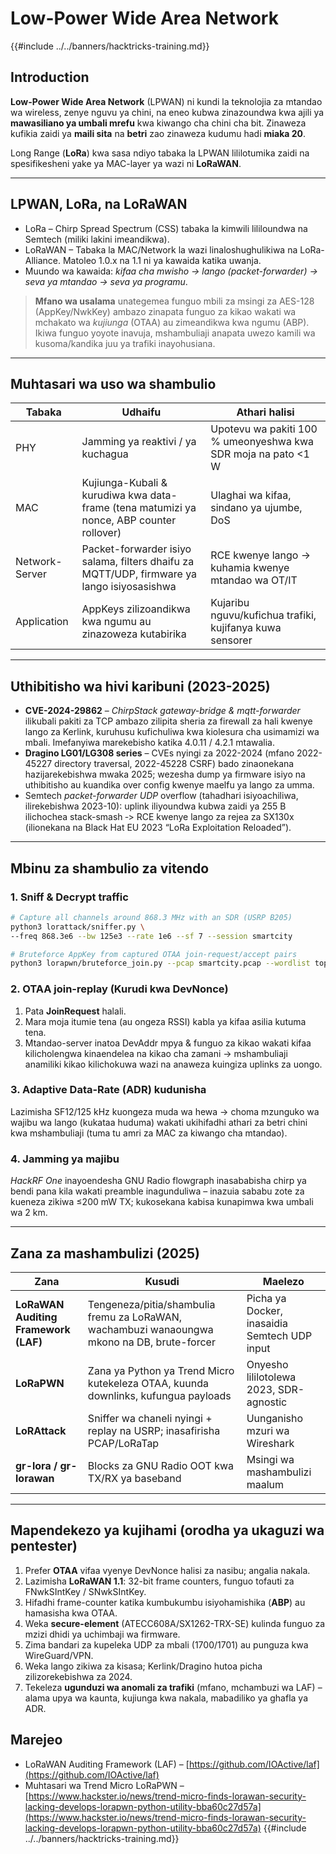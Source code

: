 # Low-Power Wide Area Network

{{#include ../../banners/hacktricks-training.md}}

## Introduction

**Low-Power Wide Area Network** (LPWAN) ni kundi la teknolojia za mtandao wa wireless, zenye nguvu ya chini, na eneo kubwa zinazoundwa kwa ajili ya **mawasiliano ya umbali mrefu** kwa kiwango cha chini cha bit. 
Zinaweza kufikia zaidi ya **maili sita** na **betri** zao zinaweza kudumu hadi **miaka 20**.

Long Range (**LoRa**) kwa sasa ndiyo tabaka la LPWAN lililotumika zaidi na spesifikesheni yake ya MAC-layer ya wazi ni **LoRaWAN**.

---

## LPWAN, LoRa, na LoRaWAN

* LoRa – Chirp Spread Spectrum (CSS) tabaka la kimwili lililoundwa na Semtech (miliki lakini imeandikwa).
* LoRaWAN – Tabaka la MAC/Network la wazi linaloshughulikiwa na LoRa-Alliance. Matoleo 1.0.x na 1.1 ni ya kawaida katika uwanja.
* Muundo wa kawaida: *kifaa cha mwisho → lango (packet-forwarder) → seva ya mtandao → seva ya programu*.

> **Mfano wa usalama** unategemea funguo mbili za msingi za AES-128 (AppKey/NwkKey) ambazo zinapata funguo za kikao wakati wa mchakato wa *kujiunga* (OTAA) au zimeandikwa kwa ngumu (ABP). Ikiwa funguo yoyote inavuja, mshambuliaji anapata uwezo kamili wa kusoma/kandika juu ya trafiki inayohusiana.

---

## Muhtasari wa uso wa shambulio

| Tabaka | Udhaifu | Athari halisi |
|-------|----------|------------------|
| PHY | Jamming ya reaktivi / ya kuchagua | Upotevu wa pakiti 100 % umeonyeshwa kwa SDR moja na pato <1 W |
| MAC | Kujiunga-Kubali & kurudiwa kwa data-frame (tena matumizi ya nonce, ABP counter rollover) | Ulaghai wa kifaa, sindano ya ujumbe, DoS |
| Network-Server | Packet-forwarder isiyo salama, filters dhaifu za MQTT/UDP, firmware ya lango isiyosasishwa | RCE kwenye lango → kuhamia kwenye mtandao wa OT/IT |
| Application | AppKeys zilizoandikwa kwa ngumu au zinazoweza kutabirika | Kujaribu nguvu/kufichua trafiki, kujifanya kuwa sensorer |

---

## Uthibitisho wa hivi karibuni (2023-2025)

* **CVE-2024-29862** – *ChirpStack gateway-bridge & mqtt-forwarder* ilikubali pakiti za TCP ambazo zilipita sheria za firewall za hali kwenye lango za Kerlink, kuruhusu kufichuliwa kwa kiolesura cha usimamizi wa mbali. Imefanyiwa marekebisho katika 4.0.11 / 4.2.1 mtawalia.
* **Dragino LG01/LG308 series** – CVEs nyingi za 2022-2024 (mfano 2022-45227 directory traversal, 2022-45228 CSRF) bado zinaonekana hazijarekebishwa mwaka 2025; wezesha dump ya firmware isiyo na uthibitisho au kuandika over config kwenye maelfu ya lango za umma.
* Semtech *packet-forwarder UDP* overflow (tahadhari isiyoachiliwa, ilirekebishwa 2023-10): uplink iliyoundwa kubwa zaidi ya 255 B ilichochea stack-smash ‑> RCE kwenye lango za rejea za SX130x (ilionekana na Black Hat EU 2023 “LoRa Exploitation Reloaded”).

---

## Mbinu za shambulio za vitendo

### 1. Sniff & Decrypt traffic
```bash
# Capture all channels around 868.3 MHz with an SDR (USRP B205)
python3 lorattack/sniffer.py \
--freq 868.3e6 --bw 125e3 --rate 1e6 --sf 7 --session smartcity

# Bruteforce AppKey from captured OTAA join-request/accept pairs
python3 lorapwn/bruteforce_join.py --pcap smartcity.pcap --wordlist top1m.txt
```
### 2. OTAA join-replay (Kurudi kwa DevNonce)

1. Pata **JoinRequest** halali.
2. Mara moja itumie tena (au ongeza RSSI) kabla ya kifaa asilia kutuma tena.
3. Mtandao-server inatoa DevAddr mpya & funguo za kikao wakati kifaa kilicholengwa kinaendelea na kikao cha zamani → mshambuliaji anamiliki kikao kilichokuwa wazi na anaweza kuingiza uplinks za uongo.

### 3. Adaptive Data-Rate (ADR) kudunisha

Lazimisha SF12/125 kHz kuongeza muda wa hewa → choma mzunguko wa wajibu wa lango (kukataa huduma) wakati ukihifadhi athari za betri chini kwa mshambuliaji (tuma tu amri za MAC za kiwango cha mtandao).

### 4. Jamming ya majibu

*HackRF One* inayoendesha GNU Radio flowgraph inasababisha chirp ya bendi pana kila wakati preamble inagunduliwa – inazuia sababu zote za kueneza zikiwa ≤200 mW TX; kukosekana kabisa kunapimwa kwa umbali wa 2 km.

---

## Zana za mashambulizi (2025)

| Zana | Kusudi | Maelezo |
|------|---------|-------|
| **LoRaWAN Auditing Framework (LAF)** | Tengeneza/pitia/shambulia fremu za LoRaWAN, wachambuzi wanaoungwa mkono na DB, brute-forcer | Picha ya Docker, inasaidia Semtech UDP input |
| **LoRaPWN** | Zana ya Python ya Trend Micro kutekeleza OTAA, kuunda downlinks, kufungua payloads | Onyesho lililotolewa 2023, SDR-agnostic |
| **LoRAttack** | Sniffer wa chaneli nyingi + replay na USRP; inasafirisha PCAP/LoRaTap | Uunganisho mzuri wa Wireshark |
| **gr-lora / gr-lorawan** | Blocks za GNU Radio OOT kwa TX/RX ya baseband | Msingi wa mashambulizi maalum |

---

## Mapendekezo ya kujihami (orodha ya ukaguzi wa pentester)

1. Prefer **OTAA** vifaa vyenye DevNonce halisi za nasibu; angalia nakala.
2. Lazimisha **LoRaWAN 1.1**: 32-bit frame counters, funguo tofauti za FNwkSIntKey / SNwkSIntKey.
3. Hifadhi frame-counter katika kumbukumbu isiyohamishika (**ABP**) au hamasisha kwa OTAA.
4. Weka **secure-element** (ATECC608A/SX1262-TRX-SE) kulinda funguo za mzizi dhidi ya uchimbaji wa firmware.
5. Zima bandari za kupeleka UDP za mbali (1700/1701) au punguza kwa WireGuard/VPN.
6. Weka lango zikiwa za kisasa; Kerlink/Dragino hutoa picha zilizorekebishwa za 2024.
7. Tekeleza **ugunduzi wa anomali za trafiki** (mfano, mchambuzi wa LAF) – alama upya wa kaunta, kujiunga kwa nakala, mabadiliko ya ghafla ya ADR.

## Marejeo

* LoRaWAN Auditing Framework (LAF) – [https://github.com/IOActive/laf](https://github.com/IOActive/laf)
* Muhtasari wa Trend Micro LoRaPWN – [https://www.hackster.io/news/trend-micro-finds-lorawan-security-lacking-develops-lorapwn-python-utility-bba60c27d57a](https://www.hackster.io/news/trend-micro-finds-lorawan-security-lacking-develops-lorapwn-python-utility-bba60c27d57a)
{{#include ../../banners/hacktricks-training.md}}
